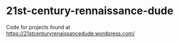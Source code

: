 # 21st-century-rennaissance-dude
Code for projects found at https://21stcenturyrenaissancedude.wordpress.com/
